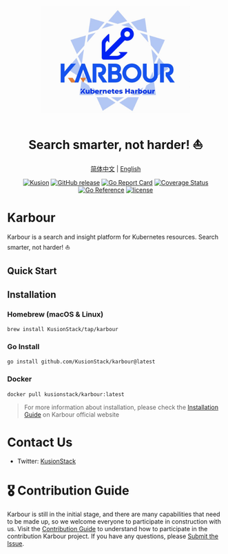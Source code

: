 <div align="center">
<p></p><p></p>
<p>
    <img height="250px" src="docs/logo.jpg">
</p>
<h1>Search smarter, not harder! ⛵️</h1>

[简体中文](https://github.com/KusionStack/karbour/blob/main/README-zh.md) | [English](https://github.com/KusionStack/karbour/blob/main/README.md)

[![Kusion](https://github.com/KusionStack/kusion/actions/workflows/release.yaml/badge.svg)](https://github.com/KusionStack/kusion/actions/workflows/release.yaml)
[![GitHub release](https://img.shields.io/github/release/KusionStack/kusion.svg)](https://github.com/KusionStack/kusion/releases)
[![Go Report Card](https://goreportcard.com/badge/github.com/KusionStack/kusion)](https://goreportcard.com/report/github.com/KusionStack/kusion)
[![Coverage Status](https://coveralls.io/repos/github/KusionStack/kusion/badge.svg)](https://coveralls.io/github/KusionStack/kusion)
[![Go Reference](https://pkg.go.dev/badge/github.com/KusionStack/kusion.svg)](https://pkg.go.dev/github.com/KusionStack/kusion)
[![license](https://img.shields.io/github/license/KusionStack/kusion.svg)](https://github.com/KusionStack/kusion/blob/main/LICENSE)

<!-- TODO: Uncomment when the repository is publicly. -->

<!-- [![Karbour](https://github.com/KarbourStack/karbour/actions/workflows/release.yaml/badge.svg)](https://github.com/KarbourStack/karbour/actions/workflows/release.yaml) -->

<!-- [![GitHub release](https://img.shields.io/github/release/KusionStack/karbour.svg)](https://github.com/KusionStack/karbour/releases) -->

<!-- [![Go Report Card](https://goreportcard.com/badge/github.com/KusionStack/karbour)](https://goreportcard.com/report/github.com/KusionStack/karbour) -->

<!-- [![Coverage Status](https://coveralls.io/repos/github/KusionStack/karbour/badge.svg)](https://coveralls.io/github/KusionStack/karbour) -->

<!-- [![Go Reference](https://pkg.go.dev/badge/github.com/KusionStack/karbour.svg)](https://pkg.go.dev/github.com/KusionStack/karbour) -->

<!-- [![license](https://img.shields.io/github/license/KusionStack/karbour.svg)](https://github.com/KusionStack/karbour/blob/main/LICENSE) -->

</div>

# Karbour

Karbour is a search and insight platform for Kubernetes resources. Search smarter, not harder! ⛵️

<!-- ## Key Features -->

<!-- - **App Whole Lifecycle Management**: Manage App from the first code to production-ready with [Karbour](https://github.com/KarbourStack/karbour) and [Konfig](https://github.com/KarbourStack/konfig) -->

<!-- - **Self-Service**: Enable App Dev self-service capabilities and help them cooperate with SRE and Platform Dev efficiently -->

<!-- - **Hybrid Resources Operation**: Orchestrate hybrid runtime resources such as Kubernetes, clouds and customized infrastructures in a unified way -->

<!-- - **Vendor Agnostic**: Write once, render dynamically, deliver to any cloud -->

<!-- <div align="center"> -->

<!-- ![arch](docs/arch.png) -->

<!-- </div> -->

## Quick Start

## Installation

### Homebrew (macOS & Linux)

```shell
brew install KusionStack/tap/karbour
```

### Go Install

```shell
go install github.com/KusionStack/karbour@latest
```

### Docker

```
docker pull kusionstack/karbour:latest
```

> For more information about installation, please check the [Installation Guide](https://karbour.com/docs/user_docs/getting-started/install) on Karbour official website

# Contact Us

- Twitter: [KusionStack](https://twitter.com/KusionStack)

<!-- - Slack: [Kusionstack](https://join.slack.com/t/karbour/shared_invite/zt-19lqcc3a9-_kTNwagaT5qwBE~my5Lnxg) -->

<!-- - DingTalk (Chinese): 42753001 -->

<!-- - Wechat Group (Chinese) -->

  <!-- <img src="docs/wx_spark.jpg" width="200" height="200"/> -->

# 🎖︎ Contribution Guide

Karbour is still in the initial stage, and there are many capabilities that need to be made up, so we welcome everyone to participate in construction with us. Visit the [Contribution Guide](CONTRIBUTING.md) to understand how to participate in the contribution Karbour project. If you have any questions, please [Submit the Issue](https://github.com/KusionStack/karbour/issues).
